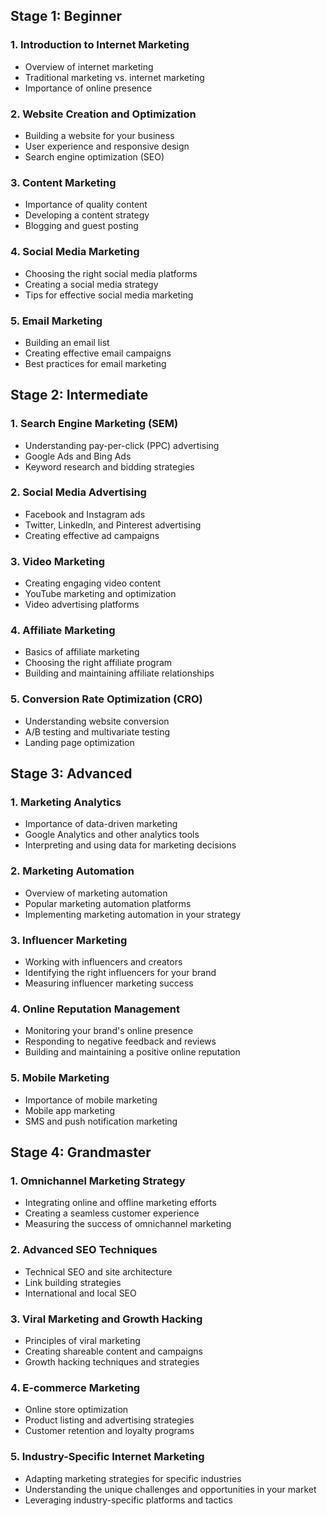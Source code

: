 ## Stage 1: Beginner

### 1. Introduction to Internet Marketing
- Overview of internet marketing
- Traditional marketing vs. internet marketing
- Importance of online presence

### 2. Website Creation and Optimization
- Building a website for your business
- User experience and responsive design
- Search engine optimization (SEO)

### 3. Content Marketing
- Importance of quality content
- Developing a content strategy
- Blogging and guest posting

### 4. Social Media Marketing
- Choosing the right social media platforms
- Creating a social media strategy
- Tips for effective social media marketing

### 5. Email Marketing
- Building an email list
- Creating effective email campaigns
- Best practices for email marketing

## Stage 2: Intermediate

### 1. Search Engine Marketing (SEM)
- Understanding pay-per-click (PPC) advertising
- Google Ads and Bing Ads
- Keyword research and bidding strategies

### 2. Social Media Advertising
- Facebook and Instagram ads
- Twitter, LinkedIn, and Pinterest advertising
- Creating effective ad campaigns

### 3. Video Marketing
- Creating engaging video content
- YouTube marketing and optimization
- Video advertising platforms

### 4. Affiliate Marketing
- Basics of affiliate marketing
- Choosing the right affiliate program
- Building and maintaining affiliate relationships

### 5. Conversion Rate Optimization (CRO)
- Understanding website conversion
- A/B testing and multivariate testing
- Landing page optimization

## Stage 3: Advanced

### 1. Marketing Analytics
- Importance of data-driven marketing
- Google Analytics and other analytics tools
- Interpreting and using data for marketing decisions

### 2. Marketing Automation
- Overview of marketing automation
- Popular marketing automation platforms
- Implementing marketing automation in your strategy

### 3. Influencer Marketing
- Working with influencers and creators
- Identifying the right influencers for your brand
- Measuring influencer marketing success

### 4. Online Reputation Management
- Monitoring your brand's online presence
- Responding to negative feedback and reviews
- Building and maintaining a positive online reputation

### 5. Mobile Marketing
- Importance of mobile marketing
- Mobile app marketing
- SMS and push notification marketing

## Stage 4: Grandmaster

### 1. Omnichannel Marketing Strategy
- Integrating online and offline marketing efforts
- Creating a seamless customer experience
- Measuring the success of omnichannel marketing

### 2. Advanced SEO Techniques
- Technical SEO and site architecture
- Link building strategies
- International and local SEO

### 3. Viral Marketing and Growth Hacking
- Principles of viral marketing
- Creating shareable content and campaigns
- Growth hacking techniques and strategies

### 4. E-commerce Marketing
- Online store optimization
- Product listing and advertising strategies
- Customer retention and loyalty programs

### 5. Industry-Specific Internet Marketing
- Adapting marketing strategies for specific industries
- Understanding the unique challenges and opportunities in your market
- Leveraging industry-specific platforms and tactics

